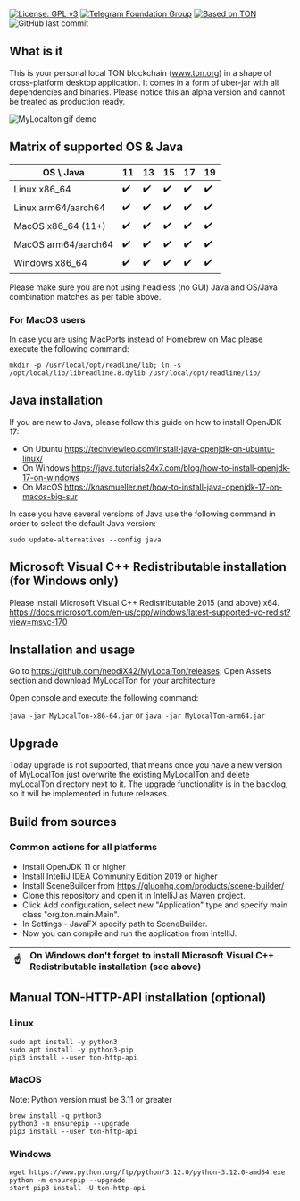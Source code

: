 [![License: GPL v3](https://img.shields.io/badge/License-GPLv3-blue.svg)](https://www.gnu.org/licenses/gpl-3.0)
[![Telegram Foundation Group][telegram-foundation-badge]][telegram-foundation-url]
[![Based on TON][ton-svg]][ton]
![GitHub last commit](https://img.shields.io/github/last-commit/neodiX42/myLocalTon)

[telegram-foundation-url]: https://t.me/tonblockchain

[telegram-foundation-badge]: https://img.shields.io/badge/-TON%20Foundation-2CA5E0?style=flat&logo=telegram&logoColor=white

[ton-svg]: https://img.shields.io/badge/Based%20on-TON-blue

[ton]: https://ton.org

## What is it

This is your personal local TON blockchain (www.ton.org) in a shape of cross-platform desktop application. It comes in a
form of uber-jar with all dependencies and binaries. Please notice this an
alpha version and cannot be treated as production ready.

<img alt="MyLocalton gif demo" src='./screens/MyLocalTon-demo.gif'>

## Matrix of supported OS & Java

| OS \ Java           | 11                 | 13                 | 15                 | 17                 | 19                 |
|---------------------|--------------------|--------------------|--------------------|--------------------|--------------------|
| Linux x86_64        | :heavy_check_mark: | :heavy_check_mark: | :heavy_check_mark: | :heavy_check_mark: | :heavy_check_mark: |
| Linux arm64/aarch64 | :heavy_check_mark: | :heavy_check_mark: | :heavy_check_mark: | :heavy_check_mark: | :heavy_check_mark: |
| MacOS x86_64 (11+)  | :heavy_check_mark: | :heavy_check_mark: | :heavy_check_mark: | :heavy_check_mark: | :heavy_check_mark: |
| MacOS arm64/aarch64 | :heavy_check_mark: | :heavy_check_mark: | :heavy_check_mark: | :heavy_check_mark: | :heavy_check_mark: |
| Windows x86_64      | :heavy_check_mark: | :heavy_check_mark: | :heavy_check_mark: | :heavy_check_mark: | :heavy_check_mark: |

Please make sure you are not using headless (no GUI) Java and OS/Java combination matches as per table above.

### For MacOS users

In case you are using MacPorts instead of Homebrew on Mac please execute the following command:

`mkdir -p /usr/local/opt/readline/lib; ln -s /opt/local/lib/libreadline.8.dylib /usr/local/opt/readline/lib/`

## Java installation

If you are new to Java, please follow this guide on how to install OpenJDK 17:

- On Ubuntu
  https://techviewleo.com/install-java-openjdk-on-ubuntu-linux/
- On Windows
  https://java.tutorials24x7.com/blog/how-to-install-openjdk-17-on-windows
- On MacOS
  https://knasmueller.net/how-to-install-java-openjdk-17-on-macos-big-sur

In case you have several versions of Java use the following command in order to select the default Java version:

`sudo update-alternatives --config java`

## Microsoft Visual C++ Redistributable installation (for Windows only)

Please install Microsoft Visual C++ Redistributable 2015 (and above) x64.
https://docs.microsoft.com/en-us/cpp/windows/latest-supported-vc-redist?view=msvc-170

## Installation and usage

Go to https://github.com/neodiX42/MyLocalTon/releases. Open Assets section and download MyLocalTon for your architecture

Open console and execute the following command:

`java -jar MyLocalTon-x86-64.jar` or
`java -jar MyLocalTon-arm64.jar`

## Upgrade

Today upgrade is not supported, that means once you have a new version of MyLocalTon just overwrite the existing
MyLocalTon and delete myLocalTon directory next to it. The upgrade
functionality is in the backlog, so it will be implemented in future releases.

## Build from sources

### Common actions for all platforms

* Install OpenJDK 11 or higher
* Install IntelliJ IDEA Community Edition 2019 or higher
* Install SceneBuilder from https://gluonhq.com/products/scene-builder/
* Clone this repository and open it in IntelliJ as Maven project.
* Click Add configuration, select new "Application" type and specify main class "org.ton.main.Main".
* In Settings - JavaFX specify path to SceneBuilder.
* Now you can compile and run the application from IntelliJ.

| :point_up: | On Windows don't forget to install Microsoft Visual C++ Redistributable installation (see above) |
|------------|:-------------------------------------------------------------------------------------------------|

## Manual TON-HTTP-API installation (optional)

### Linux

```commandline
sudo apt install -y python3
sudo apt install -y python3-pip
pip3 install --user ton-http-api
```

### MacOS

Note: Python version must be 3.11 or greater

```commandline
brew install -q python3
python3 -m ensurepip --upgrade
pip3 install --user ton-http-api
```

### Windows

```commandline
wget https://www.python.org/ftp/python/3.12.0/python-3.12.0-amd64.exe
python -m ensurepip --upgrade
start pip3 install -U ton-http-api
```